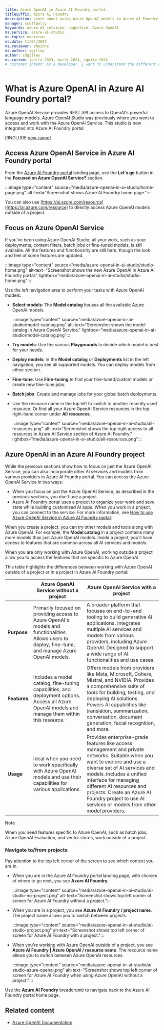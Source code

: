 ```yaml
---
title: Azure OpenAI in Azure AI Foundry portal
titleSuffix: Azure AI Foundry
description: Learn about using Azure OpenAI models in Azure AI Foundry portal, including when to use a project and when to use without a project.
manager: scottpolly
keywords: Azure AI services, cognitive, Azure OpenAI
ms.service: azure-ai-studio
ms.topic: overview
ms.date: 11/04/2024
ms.reviewer: shwinne
ms.author: sgilley
author: sdgilley
ms.custom: ignite-2023, build-2024, ignite-2024
# customer intent: As a developer, I want to understand the different ways I can work with Azure OpenAI models so that I can build and deploy AI models.
---
```


# What is Azure OpenAI in Azure AI Foundry portal?

Azure OpenAI Service provides REST API access to OpenAI's powerful language models. Azure OpenAI Studio was previously where you went to access and work with the Azure OpenAI Service. This studio is now integrated into Azure AI Foundry portal. 

[!INCLUDE [new-name](includes/new-name.md)]

## Access Azure OpenAI Service in Azure AI Foundry portal

From the [Azure AI Foundry portal](https://ai.azure.com) landing page, use the **Let's go** button in the **Focused on Azure OpenAI Service?** section.

:::image type="content" source="media/azure-openai-in-ai-studio/home-page.png" alt-text="Screenshot shows Azure AI Foundry home page.":::

You can also use [https://ai.azure.com/resource](https://ai.azure.com/resource) to directly access Azure OpenAI models outside of a project.

## Focus on Azure OpenAI Service

If you've been using Azure OpenAI Studio, all your work, such as your deployments, content filters, batch jobs or fine-tuned models, is still available. All the features and functionality are still here, though the look and feel of some features are updated.

:::image type="content" source="media/azure-openai-in-ai-studio/studio-home.png" alt-text="Screenshot shows the new Azure OpenAI in Azure AI Foundry portal." lightbox="media/azure-openai-in-ai-studio/studio-home.png":::

Use the left navigation area to perform your tasks with Azure OpenAI models:

* **Select models**: The **Model catalog** houses all the available Azure OpenAI models.

    :::image type="content" source="media/azure-openai-in-ai-studio/model-catalog.png" alt-text="Screenshot shows the model catalog in Azure OpenAI Service." lightbox="media/azure-openai-in-ai-studio/model-catalog.png":::

* **Try models**: Use the various **Playgrounds** to decide which model is best for your needs.
* **Deploy models**: In the **Model catalog** or **Deployments** list in the left navigation, you see all supported models. You can deploy models from either section.
* **Fine-tune**: Use **Fine-tuning** to find your fine-tuned/custom models or create new fine-tune jobs.
* **Batch jobs**: Create and manage jobs for your global batch deployments.
* Use the resource name in the top left to switch to another recently used resource.  Or find all your Azure OpenAI Service resources in the top right-hand corner under **All resources**.

    :::image type="content" source="media/azure-openai-in-ai-studio/all-resources.png" alt-text="Screenshot shows the top right access to all resources in Azure AI Service section of Azure AI Foundry." lightbox="media/azure-openai-in-ai-studio/all-resources.png":::

## Azure OpenAI in an Azure AI Foundry project

While the previous sections show how to focus on just the Azure OpenAI Service, you can also incorporate other AI services and models from various providers in Azure AI Foundry portal. You can access the Azure OpenAI Service in two ways:

* When you focus on just the Azure OpenAI Service, as described in the previous sections, you don't use a project.
* Azure AI Foundry portal uses a project to organize your work and save state while building customized AI apps. When you work in a project, you can connect to the service. For more information, see [How to use Azure OpenAI Service in Azure AI Foundry portal](ai-services/how-to/connect-azure-openai.md#project).

When you create a project, you can try other models and tools along with Azure OpenAI. For example, the **Model catalog** in a project contains many more models than just Azure OpenAI models. Inside a project, you'll have access to features that are common across all AI services and models.

When you are only working with Azure OpenAI, working outside a project allow you to access the features that are specific to Azure OpenAI.  

This table highlights the differences between working with Azure OpenAI outside of a project or in a project in Azure AI Foundry portal:


|  | **Azure OpenAI Service without a project** | **Azure OpenAI Service with a project** |
|--|--|--|
| **Purpose** | Primarily focused on providing access to Azure OpenAI's models and functionalities. Allows users to deploy, fine-tune, and manage Azure OpenAI models. |  A broader platform that focuses on end-to-end tooling to build generative AI applications.  Integrates multiple AI services and models from various providers, including Azure OpenAI. Designed to support a wide range of AI functionalities and use cases. |
| **Features** | Includes a model catalog, fine-tuning capabilities, and deployment options. Access all Azure OpenAI models and manage them within this resource. | Offers models from providers like Meta, Microsoft, Cohere, Mistral, and NVIDIA. Provides a comprehensive suite of tools for building, testing, and deploying AI solutions. Powers AI capabilities like translation, summarization, conversation, document generation, facial recognition, and more. |
| **Usage** | Ideal when you need to work specifically with Azure OpenAI models and use their capabilities for various applications. | Provides enterprise-grade features like access management and private networks.  Suitable when you want to explore and use a diverse set of AI services and models. Includes a unified interface for managing different AI resources and projects. Create an Azure AI Foundry project to use AI services or models from other model providers. |

> [!NOTE]
> When you need features specific to Azure OpenAI, such as batch jobs, Azure OpenAI Evaluation, and vector stores, work outside of a project.

### Navigate to/from projects

Pay attention to the top left corner of the screen to see which context you are in.

* When you are in the Azure AI Foundry portal landing page, with choices of where to go next, you see **Azure AI Foundry**.

    :::image type="content" source="media/azure-openai-in-ai-studio/ai-studio-no-project.png" alt-text="Screenshot shows top left corner of screen for Azure AI Foundry without a project.":::

* When you are in a project, you see **Azure AI Foundry / project name**. The project name allows you to switch between projects.

    :::image type="content" source="media/azure-openai-in-ai-studio/ai-studio-project.png" alt-text="Screenshot shows top left corner of screen for Azure AI Foundry with a project.":::

* When you're working with Azure OpenAI outside of a project, you see **Azure AI Foundry | Azure OpenAI / resource name**. The resource name allows you to switch between Azure OpenAI resources.

    :::image type="content" source="media/azure-openai-in-ai-studio/ai-studio-azure-openai.png" alt-text="Screenshot shows top left corner of screen for Azure AI Foundry when using Azure OpenAI without a project.":::

Use the **Azure AI Foundry** breadcrumb to navigate back to the Azure AI Foundry portal home page.

## Related content

* [Azure OpenAI Documentation](/azure/ai-services/openai/)
